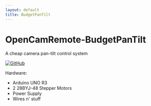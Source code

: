 ```yaml
---
layout: default
title: BudgetPanTilt
---
```


# OpenCamRemote-BudgetPanTilt
A cheap camera pan-tilt control system

[![GitHub](https://img.shields.io/badge/View%20On%20GitHub-The--Industries%2FOpenCamRemote--BudgetPanTilt-lightgrey?style=flat-square&logo=github)](https://github.com/The-Industries/OpenCamRemote-BudgetPanTilt)

Hardware:
 - Arduino UNO R3
 - 2 28BYJ-48 Stepper Motors
 - Power Supply
 - Wires n' stuff
